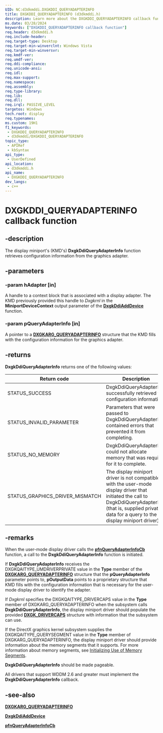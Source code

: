 ```yaml
---
UID: NC:d3dkmddi.DXGKDDI_QUERYADAPTERINFO
title: DXGKDDI_QUERYADAPTERINFO (d3dkmddi.h)
description: Learn more about the DXGKDDI_QUERYADAPTERINFO callback function.
ms.date: 03/28/2024
keywords: ["DXGKDDI_QUERYADAPTERINFO callback function"]
req.header: d3dkmddi.h
req.include-header: 
req.target-type: Desktop
req.target-min-winverclnt: Windows Vista
req.target-min-winversvr: 
req.kmdf-ver: 
req.umdf-ver: 
req.ddi-compliance: 
req.unicode-ansi: 
req.idl: 
req.max-support: 
req.namespace: 
req.assembly: 
req.type-library: 
req.lib: 
req.dll: 
req.irql: PASSIVE_LEVEL
targetos: Windows
tech.root: display
req.typenames: 
ms.custom: 19H1
f1_keywords:
 - DXGKDDI_QUERYADAPTERINFO
 - d3dkmddi/DXGKDDI_QUERYADAPTERINFO
topic_type:
 - APIRef
 - kbSyntax
api_type:
 - UserDefined
api_location:
 - d3dkmddi.h
api_name:
 - DXGKDDI_QUERYADAPTERINFO
dev_langs:
 - c++
---
```


# DXGKDDI_QUERYADAPTERINFO callback function

## -description

The display miniport's (KMD's) **DxgkDdiQueryAdapterInfo** function retrieves configuration information from the graphics adapter.

## -parameters

### -param hAdapter [in]

A handle to a context block that is associated with a display adapter. The KMD previously provided this handle to *Dxgkrnl* in the **MiniportDeviceContext** output parameter of the [**DxgkDdiAddDevice**](../dispmprt/nc-dispmprt-dxgkddi_add_device.md) function.

### -param pQueryAdapterInfo [in]

A pointer to a [**DXGKARG_QUERYADAPTERINFO**](ns-d3dkmddi-_dxgkarg_queryadapterinfo.md) structure that the KMD fills with the configuration information for the graphics adapter.

## -returns

**DxgkDdiQueryAdapterInfo** returns one of the following values:

|Return code|Description|
|--- |--- |
|STATUS_SUCCESS|DxgkDdiQueryAdapterInfo successfully retrieved the configuration information.|
|STATUS_INVALID_PARAMETER|Parameters that were passed to DxgkDdiQueryAdapterInfo contained errors that prevented it from completing.|
|STATUS_NO_MEMORY|DxgkDdiQueryAdapterInfo could not allocate memory that was required for it to complete.|
|STATUS_GRAPHICS_DRIVER_MISMATCH|The display miniport driver is not compatible with the user-mode display driver that initiated the call to DxgkDdiQueryAdapterInfo (that is, supplied private data for a query to the display miniport driver).|

## -remarks

When the user-mode display driver calls the [**pfnQueryAdapterInfoCb**](../d3dumddi/nc-d3dumddi-pfnd3dddi_queryadapterinfocb.md) function, a call to the **DxgkDdiQueryAdapterInfo** function is initiated. 

If **DxgkDdiQueryAdapterInfo** receives the DXGKQAITYPE_UMDRIVERPRIVATE value in the **Type** member of the [**DXGKARG_QUERYADAPTERINFO**](ns-d3dkmddi-_dxgkarg_queryadapterinfo.md) structure that the **pQueryAdapterInfo** parameter points to, **pOutputData** points to a proprietary structure that KMD fills with the configuration information that is necessary for the user-mode display driver to identify the adapter.

If *Dxgkrnl* specifies the DXGKQAITYPE_DRIVERCAPS value in the **Type** member of DXGKARG_QUERYADAPTERINFO when the subsystem calls **DxgkDdiQueryAdapterInfo**, the display miniport driver should populate the provided [**DXGK_DRIVERCAPS**](ns-d3dkmddi-_dxgk_drivercaps.md) structure with information that the subsystem can use.

If the DirectX graphics kernel subsystem supplies the DXGKQAITYPE_QUERYSEGMENT value in the **Type** member of DXGKARG_QUERYADAPTERINFO, the display miniport driver should provide information about the memory segments that it supports. For more information about memory segments, see [Initializing Use of Memory Segments](/windows-hardware/drivers/display/initializing-use-of-memory-segments).

**DxgkDdiQueryAdapterInfo** should be made pageable.

All drivers that support WDDM 2.6 and greater must implement the **DxgkDdiQueryAdapterInfo** callback.

## -see-also

[**DXGKARG_QUERYADAPTERINFO**](ns-d3dkmddi-_dxgkarg_queryadapterinfo.md)

[**DxgkDdiAddDevice**](../dispmprt/nc-dispmprt-dxgkddi_add_device.md)

[**pfnQueryAdapterInfoCb**](../d3dumddi/nc-d3dumddi-pfnd3dddi_queryadapterinfocb.md)
